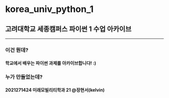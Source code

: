 # korea_univ_python_1
## 고려대학교 세종캠퍼스 파이썬 1 수업 아카이브
-----------------
### 이건 뭔데?
#### 학교에서 배우는 파이썬 과제를 아카이브합니다! :)
### 누가 만들었는데?
#### 2021271424 미래모빌리티학과 21 @장현서(kelvin)
